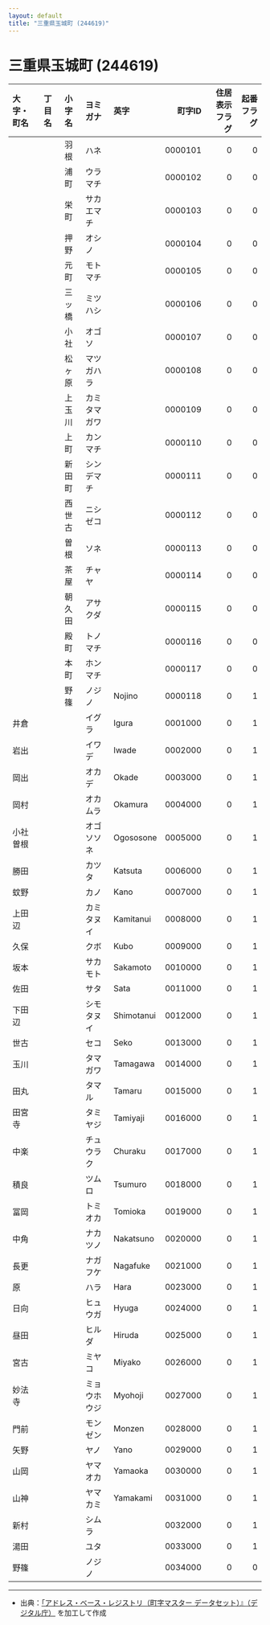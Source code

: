 ```yaml
---
layout: default
title: "三重県玉城町 (244619)"
---
```


# 三重県玉城町 (244619)

| 大字・町名 | 丁目名 | 小字名 | ヨミガナ | 英字 | 町字ID | 住居表示フラグ | 起番フラグ |
|:--------|:------|:------|:-----------------|:---------------------|--------:|----------:|--------:|
|  |  | 羽根 | ハネ |  | 0000101 | 0 | 0 |
|  |  | 浦町 | ウラマチ |  | 0000102 | 0 | 0 |
|  |  | 栄町 | サカエマチ |  | 0000103 | 0 | 0 |
|  |  | 押野 | オシノ |  | 0000104 | 0 | 0 |
|  |  | 元町 | モトマチ |  | 0000105 | 0 | 0 |
|  |  | 三ッ橋 | ミツハシ |  | 0000106 | 0 | 0 |
|  |  | 小社 | オゴソ |  | 0000107 | 0 | 0 |
|  |  | 松ヶ原 | マツガハラ |  | 0000108 | 0 | 0 |
|  |  | 上玉川 | カミタマガワ |  | 0000109 | 0 | 0 |
|  |  | 上町 | カンマチ |  | 0000110 | 0 | 0 |
|  |  | 新田町 | シンデマチ |  | 0000111 | 0 | 0 |
|  |  | 西世古 | ニシゼコ |  | 0000112 | 0 | 0 |
|  |  | 曽根 | ソネ |  | 0000113 | 0 | 0 |
|  |  | 茶屋 | チャヤ |  | 0000114 | 0 | 0 |
|  |  | 朝久田 | アサクダ |  | 0000115 | 0 | 0 |
|  |  | 殿町 | トノマチ |  | 0000116 | 0 | 0 |
|  |  | 本町 | ホンマチ |  | 0000117 | 0 | 0 |
|  |  | 野篠 | ノジノ | Nojino | 0000118 | 0 | 1 |
| 井倉 |  |  | イグラ | Igura | 0001000 | 0 | 1 |
| 岩出 |  |  | イワデ | Iwade | 0002000 | 0 | 1 |
| 岡出 |  |  | オカデ | Okade | 0003000 | 0 | 1 |
| 岡村 |  |  | オカムラ | Okamura | 0004000 | 0 | 1 |
| 小社曽根 |  |  | オゴソソネ | Ogososone | 0005000 | 0 | 1 |
| 勝田 |  |  | カツタ | Katsuta | 0006000 | 0 | 1 |
| 蚊野 |  |  | カノ | Kano | 0007000 | 0 | 1 |
| 上田辺 |  |  | カミタヌイ | Kamitanui | 0008000 | 0 | 1 |
| 久保 |  |  | クボ | Kubo | 0009000 | 0 | 1 |
| 坂本 |  |  | サカモト | Sakamoto | 0010000 | 0 | 1 |
| 佐田 |  |  | サタ | Sata | 0011000 | 0 | 1 |
| 下田辺 |  |  | シモタヌイ | Shimotanui | 0012000 | 0 | 1 |
| 世古 |  |  | セコ | Seko | 0013000 | 0 | 1 |
| 玉川 |  |  | タマガワ | Tamagawa | 0014000 | 0 | 1 |
| 田丸 |  |  | タマル | Tamaru | 0015000 | 0 | 1 |
| 田宮寺 |  |  | タミヤジ | Tamiyaji | 0016000 | 0 | 1 |
| 中楽 |  |  | チュウラク | Churaku | 0017000 | 0 | 1 |
| 積良 |  |  | ツムロ | Tsumuro | 0018000 | 0 | 1 |
| 冨岡 |  |  | トミオカ | Tomioka | 0019000 | 0 | 1 |
| 中角 |  |  | ナカツノ | Nakatsuno | 0020000 | 0 | 1 |
| 長更 |  |  | ナガフケ | Nagafuke | 0021000 | 0 | 1 |
| 原 |  |  | ハラ | Hara | 0023000 | 0 | 1 |
| 日向 |  |  | ヒュウガ | Hyuga | 0024000 | 0 | 1 |
| 昼田 |  |  | ヒルダ | Hiruda | 0025000 | 0 | 1 |
| 宮古 |  |  | ミヤコ | Miyako | 0026000 | 0 | 1 |
| 妙法寺 |  |  | ミョウホウジ | Myohoji | 0027000 | 0 | 1 |
| 門前 |  |  | モンゼン | Monzen | 0028000 | 0 | 1 |
| 矢野 |  |  | ヤノ | Yano | 0029000 | 0 | 1 |
| 山岡 |  |  | ヤマオカ | Yamaoka | 0030000 | 0 | 1 |
| 山神 |  |  | ヤマカミ | Yamakami | 0031000 | 0 | 1 |
| 新村 |  |  | シムラ |  | 0032000 | 0 | 1 |
| 湯田 |  |  | ユタ |  | 0033000 | 0 | 1 |
| 野篠 |  |  | ノジノ |  | 0034000 | 0 | 0 |

---

- 出典：[「アドレス・ベース・レジストリ（町字マスター データセット）』（デジタル庁）](https://www.digital.go.jp/policies/base_registry_address/) を加工して作成